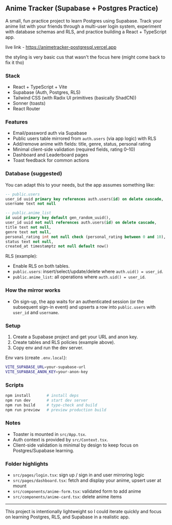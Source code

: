 ## Anime Tracker (Supabase + Postgres Practice)

A small, fun practice project to learn Postgres using Supabase. Track your anime list with your friends through a multi-user login system, experiment with database schemas and RLS, and practice building a React + TypeScript app.

live link - https://animetracker-postgresql.vercel.app

the styling is very basic cus that wasn't the focus here (might come back to fix it tho)

### Stack
- React + TypeScript + Vite
- Supabase (Auth, Postgres, RLS)
- Tailwind CSS (with Radix UI primitives (basically ShadCN))
- Sonner (toasts)
- React Router

### Features
- Email/password auth via Supabase
- Public users table mirrored from `auth.users` (via app logic) with RLS
- Add/remove anime with fields: title, genre, status, personal rating
- Minimal client-side validation (required fields, rating 0–10)
- Dashboard and Leaderboard pages
- Toast feedback for common actions

### Database (suggested)
You can adapt this to your needs, but the app assumes something like:

```sql
-- public.users
user_id uuid primary key references auth.users(id) on delete cascade,
username text not null

-- public.anime_list
id uuid primary key default gen_random_uuid(),
user_id uuid not null references auth.users(id) on delete cascade,
title text not null,
genre text not null,
personal_rating int not null check (personal_rating between 0 and 10),
status text not null,
created_at timestamptz not null default now()
```

RLS (example):
- Enable RLS on both tables.
- `public.users`: insert/select/update/delete where `auth.uid() = user_id`.
- `public.anime_list`: all operations where `auth.uid() = user_id`.

### How the mirror works
- On sign-up, the app waits for an authenticated session (or the subsequent sign-in event) and upserts a row into `public.users` with `user_id` and `username`.

### Setup
1) Create a Supabase project and get your URL and anon key.
2) Create tables and RLS policies (example above).
3) Copy env and run the dev server.

Env vars (create `.env.local`):
```bash
VITE_SUPABASE_URL=your-supabase-url
VITE_SUPABASE_ANON_KEY=your-anon-key
```

### Scripts
```bash
npm install       # install deps
npm run dev       # start dev server
npm run build     # type-check and build
npm run preview   # preview production build
```

### Notes
- Toaster is mounted in `src/App.tsx`.
- Auth context is provided by `src/Context.tsx`.
- Client-side validation is minimal by design to keep focus on Postgres/Supabase learning.

### Folder highlights
- `src/pages/login.tsx`: sign up / sign in and user mirroring logic
- `src/pages/dashboard.tsx`: fetch and display your anime, upsert user at mount
- `src/components/anime-form.tsx`: validated form to add anime
- `src/components/anime-card.tsx`: delete anime items

---

This project is intentionally lightweight so I could iterate quickly and focus on learning Postgres, RLS, and Supabase in a realistic app.
